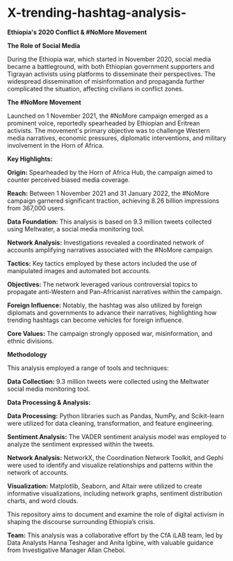 # X-trending-hashtag-analysis-
**Ethiopia's 2020 Conflict & #NoMore Movement**

**The Role of Social Media**

During the Ethiopia war, which started in November 2020, social media became a battleground, with both Ethiopian government supporters and Tigrayan activists using platforms to disseminate their perspectives. The widespread dissemination of misinformation and propaganda further complicated the situation, affecting civilians in conflict zones.

**The #NoMore Movement**

Launched on 1 November 2021, the #NoMore campaign emerged as a prominent voice, reportedly spearheaded by Ethiopian and Eritrean activists. The movement's primary objective was to challenge Western media narratives, economic pressures, diplomatic interventions, and military involvement in the Horn of Africa.

**Key Highlights:**

**Origin:** Spearheaded by the Horn of Africa Hub, the campaign aimed to counter perceived biased media coverage.

**Reach:** Between 1 November 2021 and 31 January 2022, the #NoMore campaign garnered significant traction, achieving 8.26 billion impressions from 367,000 users.

**Data Foundation:** This analysis is based on 9.3 million tweets collected using Meltwater, a social media monitoring tool.

**Network Analysis:** Investigations revealed a coordinated network of accounts amplifying narratives associated with the #NoMore campaign.

**Tactics:** Key tactics employed by these actors included the use of manipulated images and automated bot accounts.

**Objectives:** The network leveraged various controversial topics to propagate anti-Western and Pan-Africanist narratives within the campaign.

**Foreign Influence:** Notably, the hashtag was also utilized by foreign diplomats and governments to advance their narratives, highlighting how trending hashtags can become vehicles for foreign influence.

**Core Values:** The campaign strongly opposed war, misinformation, and ethnic divisions.

**Methodology**

This analysis employed a range of tools and techniques:

**Data Collection:** 9.3 million tweets were collected using the Meltwater social media monitoring tool.

**Data Processing & Analysis:**

**Data Processing:** Python libraries such as Pandas, NumPy, and Scikit-learn were utilized for data cleaning, transformation, and feature engineering.

**Sentiment Analysis:** The VADER sentiment analysis model was employed to analyze the sentiment expressed within the tweets.

**Network Analysis:** NetworkX, the Coordination Network Toolkit, and Gephi were used to identify and visualize relationships and patterns within the network of accounts.

**Visualization:** Matplotlib, Seaborn, and Altair were utilized to create informative visualizations, including network graphs, sentiment distribution charts, and word clouds.

This repository aims to document and examine the role of digital activism in shaping the discourse surrounding Ethiopia’s crisis.

**Team:**
This analysis was a collaborative effort by the CfA iLAB team, led by Data Analysts Hanna Teshager and Anita Igbine, with valuable guidance from Investigative Manager Allan Cheboi.


